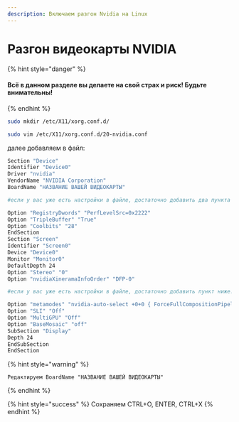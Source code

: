 ```yaml
---
description: Включаем разгон Nvidia на Linux
---
```


# Разгон видеокарты NVIDIA

{% hint style="danger" %}
#### Всё в данном разделе вы делаете на свой страх и риск! Будьте внимательны!
{% endhint %}

```bash
sudo mkdir /etc/X11/xorg.conf.d/
```

```bash
sudo vim /etc/X11/xorg.conf.d/20-nvidia.conf
```

далее добавляем в файл:

```bash
Section "Device"
Identifier "Device0"
Driver "nvidia"
VendorName "NVIDIA Corporation"
BoardName "НАЗВАНИЕ ВАШЕЙ ВИДЕОКАРТЫ"

#если у вас уже есть настройки в файле, достаточно добавить два пункта ниже.

Option "RegistryDwords" "PerfLevelSrc=0x2222"
Option "TripleBuffer" "True"
Option "Coolbits" "28"
EndSection
Section "Screen"
Identifier "Screen0"
Device "Device0"
Monitor "Monitor0"
DefaultDepth 24
Option "Stereo" "0"
Option "nvidiaXineramaInfoOrder" "DFP-0"

#если у вас уже есть настройки в файле, достаточно добавить пункт ниже.

Option "metamodes" "nvidia-auto-select +0+0 { ForceFullCompositionPipeline = On }"
Option "SLI" "Off"
Option "MultiGPU" "Off"
Option "BaseMosaic" "off"
SubSection "Display"
Depth 24
EndSubSection
EndSection
```

{% hint style="warning" %}
```
Редактируем BoardName "НАЗВАНИЕ ВАШЕЙ ВИДЕОКАРТЫ"
```
{% endhint %}

{% hint style="success" %}
Сохраняем CTRL+O, ENTER, CTRL+X
{% endhint %}
